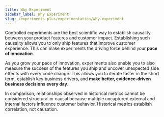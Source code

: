 ```yaml
---
title: Why Experiment
sidebar_label: Why Experiment
slug: /experiments-plus/experimentation/why-experiment
---
```


Controlled experiments are the best scientific way to establish causality between your product features and customer impact. Establishing such causality allows you to only ship features that improve customer experience. This can make experiments the driving force behind your **pace of innovation**.  

As you grow your pace of innovation, experiments also enable you to also measure the success of the features you ship and uncover unexpected side effects with every code change. This allows you to iterate faster in the short term, establish key business drivers, and **make better, evidence-driven business decisions every day**.  

In comparison, relationships observed in historical metrics cannot be considered structural or causal because multiple uncaptured external and internal factors influence customer behavior. Historical metrics establish correlation, not causation.  
